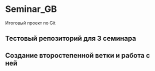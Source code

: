 # Seminar_GB
Итоговый проект по Git

## Тестовый репозиторий для 3 семинара

## Создание второстепенной ветки и работа с ней
